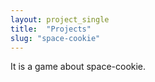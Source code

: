 ```yaml
---
layout: project_single
title:  "Projects"
slug: "space-cookie"
---
```

It is a game about space-cookie. 